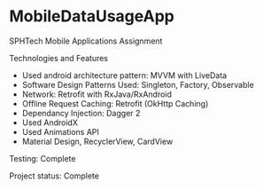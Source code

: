 # MobileDataUsageApp
SPHTech Mobile Applications Assignment

Technologies and Features 
- Used android architecture pattern: MVVM with LiveData
- Software Design Patterns Used: Singleton, Factory, Observable  
- Network: Retrofit with RxJava/RxAndroid 
- Offline Request Caching: Retrofit (OkHttp Caching)
- Dependancy Injection: Dagger 2  
- Used AndroidX
- Used Animations API
- Material Design, RecyclerView, CardView 

Testing: Complete 


Project status: Complete 
